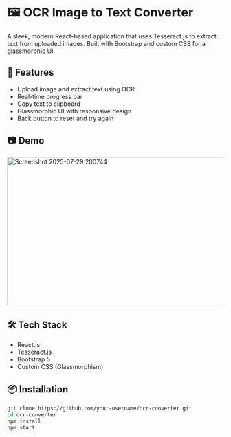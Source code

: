 # 🖼️ OCR Image to Text Converter

A sleek, modern React-based application that uses Tesseract.js to extract text from uploaded images. Built with Bootstrap and custom CSS for a glassmorphic UI.

## 🚀 Features

- Upload image and extract text using OCR
- Real-time progress bar
- Copy text to clipboard
- Glassmorphic UI with responsive design
- Back button to reset and try again

## 📷 Demo

<img width="623" height="347" alt="Screenshot 2025-07-29 200744" src="https://github.com/user-attachments/assets/9fb6d73f-29a5-46ad-8308-d6c15827e7a2" />
 <!-- You can add a screen recording later -->

## 🛠️ Tech Stack

- React.js
- Tesseract.js
- Bootstrap 5
- Custom CSS (Glassmorphism)

## 📦 Installation

```bash
git clone https://github.com/your-username/ocr-converter.git
cd ocr-converter
npm install
npm start
